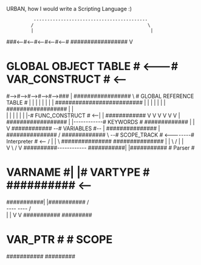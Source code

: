 URBAN, 
how I would write a Scripting Language :)


              ------------------------------------------
             /                                          \
             |                                           |
  ###<--#<--#<--#<--#<--#     #################          V
  # GLOBAL OBJECT TABLE # <---# VAR_CONSTRUCT # <--   ##########################
  #-->#-->#-->#-->#-->###   | #################    \  # GLOBAL REFERENCE TABLE #
        | | | | | |         |                       |  ##########################
        | | | | | |         | ##################    |      |        
        | | | | | |         |-# FUNC_CONSTRUCT # <--|      |            ############
        V V V V V V         | ##################    |      |------------# KEYWORDS #
       #############        |                       |      V            ############
     --# VARIABLES #--      | ###############       |  ###############
    /  #############  \     --# SCOPE_TRACK # <--------# Interpreter # <--
   /      |     |      \      ###############          ###############   | 
  |	  \     /       |                                                |  
  V	   \   /        V                           ##########------------
 ###########| |###########                          # Parser #
 # VARNAME #| |# VARTYPE #                          ########## <--
 ###########| |###########
            / \
        ----   ----
       /           \
      |             |
      V             V
 ###########    #########
 # VAR_PTR #    # SCOPE #
 ###########    #########

